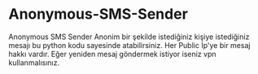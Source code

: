 # Anonymous-SMS-Sender
Anonymous SMS Sender
Anonim bir şekilde istediğiniz kişiye istediğiniz mesajı bu python kodu sayesinde atabilirsiniz.
Her Public İp'ye bir mesaj hakkı vardır. Eğer yeniden mesaj göndermek istiyor iseniz vpn kullanmalısınız.
